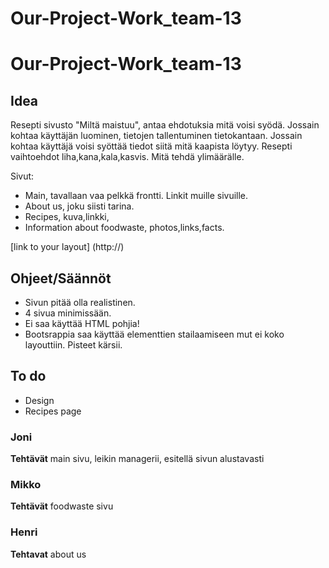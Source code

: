 # Our-Project-Work_team-13
 
# Our-Project-Work_team-13

## Idea

Resepti sivusto "Miltä maistuu", antaa ehdotuksia mitä voisi syödä.
Jossain kohtaa käyttäjän luominen, tietojen tallentuminen tietokantaan.
Jossain kohtaa käyttäjä voisi syöttää tiedot siitä mitä kaapista löytyy.
Resepti vaihtoehdot liha,kana,kala,kasvis.
Mitä tehdä ylimäärälle.

Sivut:
- Main, tavallaan vaa pelkkä frontti. Linkit muille sivuille.
- About us, joku siisti tarina.
- Recipes, kuva,linkki,
- Information about foodwaste, photos,links,facts.

[link to your layout]
(http://)

## Ohjeet/Säännöt
- Sivun pitää olla realistinen.
- 4 sivua minimissään.
- Ei saa käyttää HTML pohjia!
- Bootsrappia saa käyttää elementtien stailaamiseen mut ei koko layouttiin. Pisteet kärsii.

## To do
- Design
- Recipes page

### Joni
**Tehtävät** main sivu, leikin managerii, esitellä sivun alustavasti

### Mikko
**Tehtävät** foodwaste sivu

### Henri
**Tehtavat** about us

